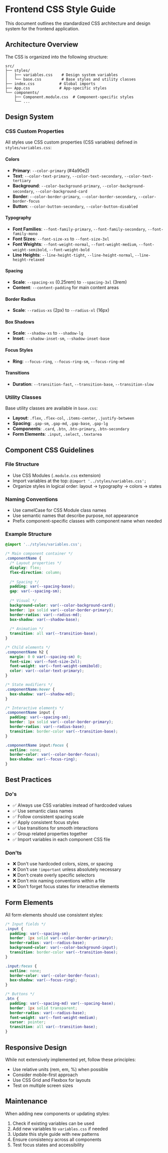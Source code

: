 # Frontend CSS Style Guide

This document outlines the standardized CSS architecture and design system for the frontend application.

## Architecture Overview

The CSS is organized into the following structure:

```
src/
├── styles/
│   ├── variables.css    # Design system variables
│   └── base.css         # Base styles and utility classes
├── index.css           # Global imports
├── App.css             # App-specific styles
└── components/
    ├── Component.module.css  # Component-specific styles
    └── ...
```

## Design System

### CSS Custom Properties

All styles use CSS custom properties (CSS variables) defined in `styles/variables.css`:

#### Colors
- **Primary**: `--color-primary` (#4a90e2)
- **Text**: `--color-text-primary`, `--color-text-secondary`, `--color-text-tertiary`
- **Background**: `--color-background-primary`, `--color-background-secondary`, `--color-background-card`
- **Border**: `--color-border-primary`, `--color-border-secondary`, `--color-border-focus`
- **Button**: `--color-button-secondary`, `--color-button-disabled`

#### Typography
- **Font Families**: `--font-family-primary`, `--font-family-secondary`, `--font-family-mono`
- **Font Sizes**: `--font-size-xs` to `--font-size-3xl`
- **Font Weights**: `--font-weight-normal`, `--font-weight-medium`, `--font-weight-semibold`, `--font-weight-bold`
- **Line Heights**: `--line-height-tight`, `--line-height-normal`, `--line-height-relaxed`

#### Spacing
- **Scale**: `--spacing-xs` (0.25rem) to `--spacing-3xl` (3rem)
- **Content**: `--content-padding` for main content areas

#### Border Radius
- **Scale**: `--radius-xs` (2px) to `--radius-xl` (16px)

#### Box Shadows
- **Scale**: `--shadow-xs` to `--shadow-lg`
- **Inset**: `--shadow-inset-sm`, `--shadow-inset-base`

#### Focus Styles
- **Ring**: `--focus-ring`, `--focus-ring-sm`, `--focus-ring-md`

#### Transitions
- **Duration**: `--transition-fast`, `--transition-base`, `--transition-slow`

### Utility Classes

Base utility classes are available in `base.css`:

- **Layout**: `.flex`, `.flex-col`, `.items-center`, `.justify-between`
- **Spacing**: `.gap-sm`, `.gap-md`, `.gap-base`, `.gap-lg`
- **Components**: `.card`, `.btn`, `.btn-primary`, `.btn-secondary`
- **Form Elements**: `.input`, `.select`, `.textarea`

## Component CSS Guidelines

### File Structure
- Use CSS Modules (`.module.css` extension)
- Import variables at the top: `@import '../styles/variables.css';`
- Organize styles in logical order: layout → typography → colors → states

### Naming Conventions
- Use camelCase for CSS Module class names
- Use semantic names that describe purpose, not appearance
- Prefix component-specific classes with component name when needed

### Example Structure
```css
@import '../styles/variables.css';

/* Main component container */
.componentName {
  /* Layout properties */
  display: flex;
  flex-direction: column;
  
  /* Spacing */
  padding: var(--spacing-base);
  gap: var(--spacing-sm);
  
  /* Visual */
  background-color: var(--color-background-card);
  border: 1px solid var(--color-border-primary);
  border-radius: var(--radius-md);
  box-shadow: var(--shadow-base);
  
  /* Animation */
  transition: all var(--transition-base);
}

/* Child elements */
.componentName h2 {
  margin: 0 0 var(--spacing-sm) 0;
  font-size: var(--font-size-2xl);
  font-weight: var(--font-weight-semibold);
  color: var(--color-text-primary);
}

/* State modifiers */
.componentName:hover {
  box-shadow: var(--shadow-md);
}

/* Interactive elements */
.componentName input {
  padding: var(--spacing-sm);
  border: 1px solid var(--color-border-primary);
  border-radius: var(--radius-base);
  transition: border-color var(--transition-base);
}

.componentName input:focus {
  outline: none;
  border-color: var(--color-border-focus);
  box-shadow: var(--focus-ring);
}
```

## Best Practices

### Do's
- ✅ Always use CSS variables instead of hardcoded values
- ✅ Use semantic class names
- ✅ Follow consistent spacing scale
- ✅ Apply consistent focus styles
- ✅ Use transitions for smooth interactions
- ✅ Group related properties together
- ✅ Import variables in each component CSS file

### Don'ts
- ❌ Don't use hardcoded colors, sizes, or spacing
- ❌ Don't use `!important` unless absolutely necessary
- ❌ Don't create overly specific selectors
- ❌ Don't mix naming conventions within a file
- ❌ Don't forget focus states for interactive elements

## Form Elements

All form elements should use consistent styles:

```css
/* Input fields */
.input {
  padding: var(--spacing-sm);
  border: 1px solid var(--color-border-primary);
  border-radius: var(--radius-base);
  background-color: var(--color-background-input);
  transition: border-color var(--transition-base);
}

.input:focus {
  outline: none;
  border-color: var(--color-border-focus);
  box-shadow: var(--focus-ring);
}

/* Buttons */
.btn {
  padding: var(--spacing-md) var(--spacing-base);
  border: 1px solid transparent;
  border-radius: var(--radius-base);
  font-weight: var(--font-weight-medium);
  cursor: pointer;
  transition: all var(--transition-base);
}
```

## Responsive Design

While not extensively implemented yet, follow these principles:

- Use relative units (rem, em, %) when possible
- Consider mobile-first approach
- Use CSS Grid and Flexbox for layouts
- Test on multiple screen sizes

## Maintenance

When adding new components or updating styles:

1. Check if existing variables can be used
2. Add new variables to `variables.css` if needed
3. Update this style guide with new patterns
4. Ensure consistency across all components
5. Test focus states and accessibility